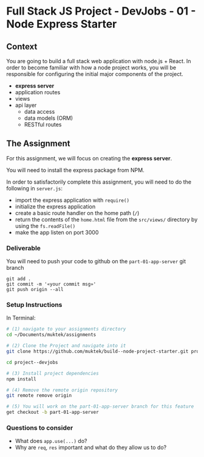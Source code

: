 # Full Stack JS Project - DevJobs - 01 - Node Express Starter

## Context
You are going to build a full stack web application with node.js + React. In order to become familiar with how a node project works, you will be responsible for configuring the  initial major components of the project.  

- **express server**
- application routes
- views
- api layer
  - data access
  - data models (ORM)
  - RESTful routes


## The Assignment
For this assignment, we will focus on creating the **express server**.

You will need to install the express package from NPM.

In order to satisfactorily complete this assignment, you will need to do the following in `server.js`:

- import the express application with `require()`
- initialize the express application
- create a basic route handler on the home path (`/`)
- return the contents of the `home.html` file from the `src/views/` directory by using the `fs.readFile()`
- make the app listen on port 3000

### Deliverable

You will need to push your code to github on the `part-01-app-server` git branch

```
git add .
git commit -m '«your commit msg»'
git push origin --all 
```


### Setup Instructions

In Terminal:

```sh
# (1) navigate to your assignments directory
cd ~/Documents/muktek/assignments

# (2) Clone the Project and navigate into it
git clone https://github.com/muktek/build--node-project-starter.git project--devjobs

cd project--devjobs

# (3) Install project dependencies
npm install

# (4) Remove the remote origin repository
git remote remove origin

# (5) You will work on the part-01-app-server branch for this feature
get checkout -b part-01-app-server
```

### Questions to consider
- What does `app.use(...)` do?
- Why are `req`, `res` important and what do they allow us to do?


